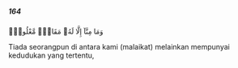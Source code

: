 ##### 164

<span class="ayah">وَمَا مِنَّآ إِلَّا لَهُۥ مَقَامٌۭ مَّعْلُومٌۭ</span>

<span class="ayah_translation">Tiada seorangpun di antara kami (malaikat) melainkan mempunyai kedudukan yang tertentu,</span>
